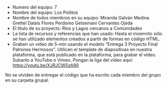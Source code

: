 - Numero del equipo:
7
- Nombre del equipo:
Los Pollitos
- Nombre de todos miembros en su equipo:
Miranda Galván Medina 
Grettel Dalaís Flores Perdomo
Getsemani Cervantes Ojeda
- El título de su proyecto:
Ríos y Lagos cercanos a Comunidades
- La lista de recursos y referencias que han usado:
Hasta el moemnto sólo se han utilizado elementos creados a partir de formas en código HTML.
- Graben un video de 5-min usando el modelo “Entrega 3 Proyecto Final Patrones Hermosos”. Utilicen el template de diapositivas en nuestra plataforma, que está publicado en la plataforma, para grabar el video. Subanlo a YouTube o Vimeo. Pongan la liga del vídeo aquí: 
https://youtu.be/XJRJCW5zA90

No se olviden de entregar el código que ha escrito cada miembro del grupo en su carpeta grupal.
